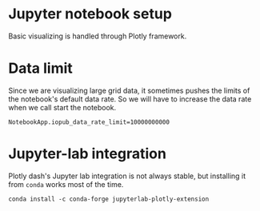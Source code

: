 # Jupyter notebook setup

Basic visualizing is handled through Plotly framework.

# Data limit

Since we are visualizing large grid data, it sometimes pushes the limits of the notebook's default data rate.
So we will have to increase the data rate when we call start the notebook.

```
NotebookApp.iopub_data_rate_limit=10000000000
```

# Jupyter-lab integration

Plotly dash's Jupyter lab integration is not always stable, but installing it from `conda` works most of the time.

```
conda install -c conda-forge jupyterlab-plotly-extension
```
